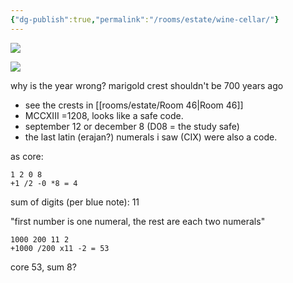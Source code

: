 ```yaml
---
{"dg-publish":true,"permalink":"/rooms/estate/wine-cellar/"}
---
```


![](https://i.imgur.com/HQXGrYK.jpeg)

![](https://i.imgur.com/9ducbs7.jpeg)

 why is the year wrong? marigold crest shouldn't be 700 years ago
* see the crests in [[rooms/estate/Room 46\|Room 46]]
* MCCXIII =1208, looks like a safe code. 
* september 12 or december 8 (D08 = the study safe)
* the last latin (erajan?) numerals i saw (CIX) were also a code. 

as core: 
```
1 2 0 8
+1 /2 -0 *8 = 4
```
sum of digits (per blue note): 11

"first number is one numeral, the rest are each two numerals"

```
1000 200 11 2
+1000 /200 x11 -2 = 53
```
core 53, sum 8?